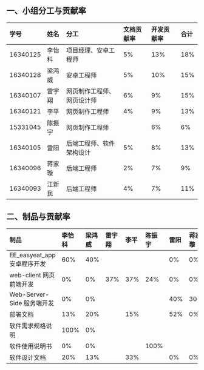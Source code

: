 ## 一、小组分工与贡献率

|学号|姓名|分工|文档贡献率|开发贡献率|合计
|:-|:-|:-|:-|:-|:-
|16340125|李怡科|项目经理、安卓工程师|5%|13%|18%|
|16340128|梁鸿威|安卓工程师|5%|10%|15%|
|16340107|雷宇翔|网页制作工程师、网页设计师|6%|9%|15%|
|16340121|李平|网页制作工程师|4%|9%|13%|
|15331045|陈振宇|网页制作工程师| |6%|6%|
|16340105|雷阳| 后端工程师、软件架构设计 | 5% | 8% | 13% |
|16340096|蒋家璇| 后端工程师 | 2% | 7% | 9% |
|16340093|江新民| 后端工程师 | 4% | 7% | 11% |

## 二、制品与贡献率

|制品|李怡科|梁鸿威|雷宇翔|李平|陈振宇|雷阳|蒋家璇|江新民|
|:-|:-|:-|:-|:-|:-|:-|:-|:-
|EE_easyeat_app 安卓程序开发|60%|40%| | | | 0% | 0% | 0% |
|web-client 网页前端开发|0%|0%|37%|37%|24%| 0% | 0% | 0% |
|Web-Server-Side 服务端开发|0%|0%| | | | 40% | 30% | 30% |
|部署文档|13%|20%| | 15% | | 52% | 0% | 0% |
|软件需求规格说明|100%|0%| | | | | | |
|软件使用说明书|0%|0%| | |100% | | | |
|软件设计文档|20%|13%| |33%| | 0% | 0% | 33% |

